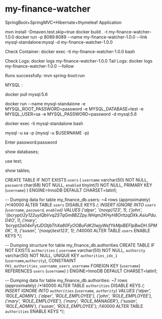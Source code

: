 # my-finance-watcher
SpringBoot+SpringMVC+Hibernate+thymeleaf Application

mvn install -Dmaven.test.skip=true
docker build . -t my-finance-watcher-1.0.0
docker run -p 8089:8089 --name my-finance-watcher-1.0.0 --link mysql-standalone:mysql -d my-finance-watcher-1.0.0

Check Container:
docker exec -ti my-finance-watcher-1.0.0 bash 

Check Logs: 
docker logs my-finance-watcher-1.0.0
Tail Logs:
docker logs my-finance-watcher-1.0.0 --follow

Runs successfully: 
mvn spring-boot:run

MYSQL : 

docker pull mysql:5.6

docker run --name mysql-standalone -e MYSQL_ROOT_PASSWORD=password -e MYSQL_DATABASE=test -e MYSQL_USER=sa -e MYSQL_PASSWORD=password -d mysql:5.6

docker exec -ti mysql-standalone bash  

mysql -u sa -p (mysql -u $USERNAME -p)

Enter password:password

show databases;

use test;

show tables;


CREATE TABLE IF NOT EXISTS `users` (
  `username` varchar(50) NOT NULL,
  `password` char(68) NOT NULL,
  `enabled` tinyint(1) NOT NULL,
  PRIMARY KEY (`username`)
) ENGINE=InnoDB DEFAULT CHARSET=latin1;

-- Dumping data for table my_finance_db.users: ~4 rows (approximately)
/*!40000 ALTER TABLE `users` DISABLE KEYS */;
INSERT IGNORE INTO `users` (`username`, `password`, `enabled`) VALUES
	('alper', '{noop}123', 1),
	('john', '{bcrypt}$2y$12$2uyIQbVvq2STqGm8BZZpy.NHqm2KHyH8OrItzqDXk.AsiuPdu.D4O', 1),
	('mary', '{bcrypt}$2a$04$eFytJDGtjbThXa80FyOOBuFdK2IwjyWefYkMpiBEFlpBwDH.5PM0K', 1),
	('susan', '{noop}test123', 1);
/*!40000 ALTER TABLE `users` ENABLE KEYS */;


-- Dumping structure for table my_finance_db.authorities
CREATE TABLE IF NOT EXISTS `authorities` (
  `username` varchar(50) NOT NULL,
  `authority` varchar(50) NOT NULL,
  UNIQUE KEY `authorities_idx_1` (`username`,`authority`),
  CONSTRAINT `FK1_authorities_username_users_username` FOREIGN KEY (`username`) REFERENCES `users` (`username`)
) ENGINE=InnoDB DEFAULT CHARSET=latin1;

-- Dumping data for table my_finance_db.authorities: ~7 rows (approximately)
/*!40000 ALTER TABLE `authorities` DISABLE KEYS */;
INSERT IGNORE INTO `authorities` (`username`, `authority`) VALUES
	('alper', 'ROLE_ADMIN'),
	('alper', 'ROLE_EMPLOYEE'),
	('john', 'ROLE_EMPLOYEE'),
	('mary', 'ROLE_EMPLOYEE'),
	('mary', 'ROLE_MANAGER'),
	('susan', 'ROLE_ADMIN'),
	('susan', 'ROLE_EMPLOYEE');
/*!40000 ALTER TABLE `authorities` ENABLE KEYS */;






